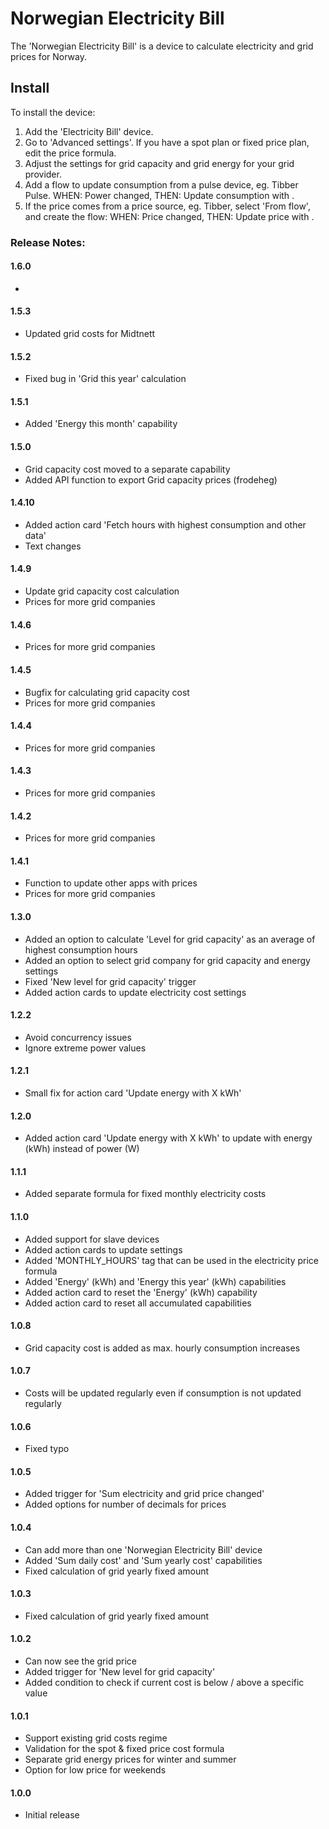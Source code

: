# Norwegian Electricity Bill

The 'Norwegian Electricity Bill' is a device to calculate electricity and grid prices for Norway.

## Install

To install the device:

1. Add the 'Electricity Bill' device.
2. Go to 'Advanced settings'.  If you have a spot plan or fixed price plan, edit the price formula.
3. Adjust the settings for grid capacity and grid energy for your grid provider.
4. Add a flow to update consumption from a pulse device, eg. Tibber Pulse.  WHEN: Power changed, THEN: Update consumption with <POWER>.
5. If the price comes from a price source, eg. Tibber, select 'From flow', and create the flow: WHEN: Price changed, THEN: Update price with <PRICE>.


### Release Notes:

#### 1.6.0

- 

#### 1.5.3

- Updated grid costs for Midtnett

#### 1.5.2

- Fixed bug in 'Grid this year' calculation

#### 1.5.1

- Added 'Energy this month' capability

#### 1.5.0

- Grid capacity cost moved to a separate capability
- Added API function to export Grid capacity prices (frodeheg)

#### 1.4.10 

- Added action card 'Fetch hours with highest consumption and other data'
- Text changes

#### 1.4.9

- Update grid capacity cost calculation
- Prices for more grid companies

#### 1.4.6

- Prices for more grid companies

#### 1.4.5

- Bugfix for calculating grid capacity cost
- Prices for more grid companies

#### 1.4.4

- Prices for more grid companies

#### 1.4.3

- Prices for more grid companies

#### 1.4.2

- Prices for more grid companies

#### 1.4.1

- Function to update other apps with prices
- Prices for more grid companies

#### 1.3.0

- Added an option to calculate 'Level for grid capacity' as an average of highest consumption hours
- Added an option to select grid company for grid capacity and energy settings
- Fixed 'New level for grid capacity' trigger
- Added action cards to update electricity cost settings

#### 1.2.2

- Avoid concurrency issues
- Ignore extreme power values

#### 1.2.1

- Small fix for action card 'Update energy with X kWh'

#### 1.2.0

- Added action card 'Update energy with X kWh' to update with energy (kWh) instead of power (W)

#### 1.1.1

- Added separate formula for fixed monthly electricity costs

#### 1.1.0

- Added support for slave devices
- Added action cards to update settings
- Added 'MONTHLY_HOURS' tag that can be used in the electricity price formula
- Added 'Energy' (kWh) and 'Energy this year' (kWh) capabilities
- Added action card to reset the 'Energy' (kWh) capability
- Added action card to reset all accumulated capabilities

#### 1.0.8

- Grid capacity cost is added as max. hourly consumption increases

#### 1.0.7

- Costs will be updated regularly even if consumption is not updated regularly

#### 1.0.6

- Fixed typo

#### 1.0.5

- Added trigger for 'Sum electricity and grid price changed'
- Added options for number of decimals for prices

#### 1.0.4

- Can add more than one 'Norwegian Electricity Bill' device
- Added 'Sum daily cost' and 'Sum yearly cost' capabilities
- Fixed calculation of grid yearly fixed amount

#### 1.0.3

- Fixed calculation of grid yearly fixed amount

#### 1.0.2

- Can now see the grid price
- Added trigger for 'New level for grid capacity'
- Added condition to check if current cost is below / above a specific value

#### 1.0.1

- Support existing grid costs regime
- Validation for the spot & fixed price cost formula
- Separate grid energy prices for winter and summer 
- Option for low price for weekends

#### 1.0.0

- Initial release
